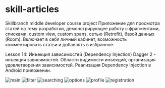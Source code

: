# skill-articles
Skillbranch middle developer course project
Приложение для просмотра статей на тему разработки, демонстрирующее работу с фрагментами, списками, custom view, custom spans, сетью (Retrofit), базой данных (Room).
Включает в себя личный кабинет, возможность комментировать статьи и добавлять в избранное.

Lesson 14: Инъекция зависимостей (Dependency Injection)
Dagger 2 - инъекция зависимостей. Области видимости инъекций, организация удовлетворения зависимостей.
Реализация Dependency Injection в Android приложении.

![main](https://user-images.githubusercontent.com/41893949/121163112-b9934800-c878-11eb-8ab1-7f73750ee4d5.png)
![filter](https://user-images.githubusercontent.com/41893949/121163121-bac47500-c878-11eb-9a85-a265da24dd27.png)
![searching](https://user-images.githubusercontent.com/41893949/121163132-bd26cf00-c878-11eb-95d5-5d8107fc9b72.png)
![options](https://user-images.githubusercontent.com/41893949/121163126-bb5d0b80-c878-11eb-98af-012e16fcd579.png)
![profile](https://user-images.githubusercontent.com/41893949/121163131-bc8e3880-c878-11eb-9151-da2844e8f9d5.png)
![registration](https://user-images.githubusercontent.com/41893949/121163135-bdbf6580-c878-11eb-96c2-c872eb59a372.png)

